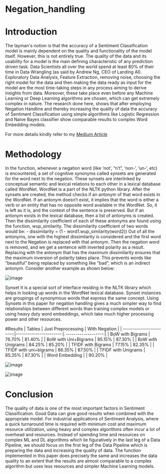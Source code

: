 # Negation_handling

# Introduction
The layman's notion is that the accuracy of a Sentiment Classification model is mainly dependent on the quality and functionality of the model itself. However, this is not entirely true. The quality of the data and its usability for a model is the main defining characteristic of any prediction driven task. Data Scientists all over the world spend at least 80% of their time in Data Wrangling (as said by Andrew Ng, CEO of Landing AI). Exploratory Data Analysis, Feature Extraction, removing noise, choosing the right model for the data and then making the data ready as input for the model are the most time-taking steps in any process aiming to derive insights from data. Moreover, these take place even before any Machine Learning or Deep Learning algorithms are chosen, which can get extremely complex in nature.
The research done here, shows that after employing Negation Handline and thereby increasing the quality of data the accuracy of Sentiment Classification using simple algorithms like Logistic Regression and Naive Bayes classifier show comparable results to complex Word Embedding models.

For more details kindly refer to my [Medium Article](https://utkarsh-lal.medium.com/increasing-accuracy-of-sentiment-classification-using-negation-handling-b6d2de93445e)

# Methodology
In the function, whenever a negation word (like ‘not’, “n’t”, ‘non-‘, ‘un-‘, etc) is encountered, a set of cognitive synonyms called synsets are generated for the word next to the negation. These synsets are interlinked by conceptual semantic and lexical relations to each other in a lexical database called WordNet. WordNet is a part of the NLTK python library. After the synsets are created, the method checks if an antonym of that word exists in the WordNet.
If an antonym doesn’t exist, it implies that the word is either a verb or an entity that has no opposite word available in the WordNet. So, it is left as it is, and the context of the sentence is preserved. But if an antonym exists in the lexical database, then a list of antonyms is created. Then the dissimilarity coefficient of each of these antonyms are found using the function, wup_similarity. The dissimilarity coefficient of two words would be: - 
dissimilarity = (1 - word1.wup_similarity(word2))
Out of all the antonyms, one with the highest dissimilarity is considered and the first word next to the Negation is replaced with that antonym. Then the negation word is removed, and we get a sentence with inverted polarity as a result.  Replacing with the antonym that has the maximum dissimilarity ensures that the maximum inversion of polarity takes place. This prevents words like “beautiful” being replaced by something like “bad”, which is an indirect antonym. Consider another example as shown below: 
 
![image](https://user-images.githubusercontent.com/29978378/154960752-426a78d8-e938-4a1d-8148-68505afd9528.png)

Synset
It is a special sort of interface residing in the NLTK library which helps in looking up words in the WordNet lexical database. Synset instances are groupings of synonymous words that express the same concept. Using Synsets in this paper for negation handling gives a much simpler way to find relationships between different words than training complex models or using heavy duty word embeddings, which take much higher processing power and other resources. 

#Results
| Tables                  | Just Preprocessing     | With Negation       |
| -----------------------:|-----------------------:| -------------------:|
| BoW with Bigrams        | 76.70%                 | 81.40%              |
| BoW with Uni+Bigrams    | 85.15%                 | 87.30%              |
| BoW with Unigrams       | 84.25%                 | 85.20%              |
| TFIDF with Bigrams      | 77.15%                 | 82.35%              |
| TFIDF with uni+bigrams  | 86.35%                 | 87.50%              |
| TFIDF with Unigrams     | 85.35%                 | 87.30%              |
| Word Embedding          |                        | 90.20%              |

![image](https://user-images.githubusercontent.com/29978378/154961308-49b6df53-baa6-4ad8-bf5b-ea1737255368.png)

![image](https://user-images.githubusercontent.com/29978378/154961335-6f7cfa8c-2448-4429-be88-ab7622a6d3e6.png)


# Conclusion
The quality of data is one of the most important factors in Sentiment Classification. Good Data can give good results when combined with the appropriate model. For industrial applications of Sentiment Analysis, where a quick turnaround time is required with minimum cost and maximum resource utilization, using heavy and complex algorithms often incur a lot of overhead and resources. Instead of spending time and resources on complex ML and DL algorithms which lie figuratively in the last leg of a Data Pipeline, we should focus on the first leg of the Data Pipeline which is preparing the data and increasing the quality of data. The function implemented in this paper does precisely the same and increases the data quality to an extent that the results are almost comparable to a complex algorithm but uses less resources and simpler Machine Learning models. 

